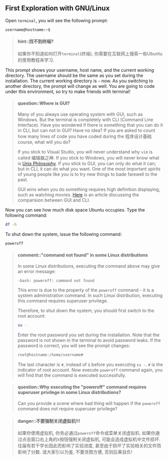 
## First Exploration with GNU/Linux

Open `terminal`, you will see the following prompt:
```
username@hostname:~$
```

> #### hint::找不到终端?
> 如果你不知道如何打开`terminal`(终端), 你需要在互联网上搜索一些Ubuntu的使用教程来学习.

This prompt shows your username, host name, and the current working directory.
The username should be the same as you set during the installation.
The current working directory is `~` now.
As you switching to another directory, the prompt will change as well.
You are going to code under this environment, so try to make friends with terminal!

> #### question::Where is GUI?
> Many of you always use operating system with GUI, such as Windows.
> But the terminal is completely with CLI (Command Line Interface).
> Have you wondered if there is something that you can do it in CLI, but can not in GUI?
> Have no idea?
> If you are asked to count how many lines of code you have coded during the 程序设计基础 course, what will you do?
>
> If you stick to Visual Studio, you will never understand why `vim` is called 编辑器之神.
> If you stick to Windows, you will never know what is [Unix Philosophy][unix].
> If you stick to GUI, you can only do what it can; but in CLI, it can do what you want.
> One of the most important spirits of young people like you is to try new things to bade farewell to the past.
>
> GUI wins when you do something requires high definition displaying, such as watching movies.
> [Here][cli vs gui] is an article discussing the comparision between GUI and CLI.

[unix]: http://en.wikipedia.org/wiki/Unix_philosophy
[cli vs gui]: http://www.computerhope.com/issues/ch000619.htm

Now you can see how much disk space Ubuntu occupies.
Type the following command:
```bash
df -h
```

To shut down the system, issue the following command:
```bash
poweroff
```

> #### comment::"command not found" in some Linux distributions
> In some Linux distributions, executing the command above may give an error message:
> ```
> -bash: poweroff: command not found
> ```
> This error is due to the property of the `poweroff` command -
> it is a system administration command.
> In such Linux distribution, executing this command requires superuser privilege.
>
> Therefore, to shut down the system, you should first switch to the root account:
> ```bash
> su -
> ```
> Enter the root password you set during the installation.
> Note that the password is not shown in the terminal to avoid password leaks.
> If the password is correct, you will see the prompt changes:
> ```bash
> root@hostname:/home/username#
> ```
> The last character is `#`, instead of `$` before you executing `su -`.
> `#` is the indicator of root account.
> Now execute `poweroff` command again, you will find that the command is executed successfully.

<!-- --->
> #### question::Why executing the "poweroff" command requires superuser privilege in some Linux distributions?
> Can you provide a scene where bad thing will happen
> if the `poweroff` command does not require superuser privilege?

<!-- --->
> #### danger::不要强制关闭虚拟机!!!
> 如果你使用虚拟机, 你务必通过`poweroff`命令或菜单关闭虚拟机.
> 如果你通过点击窗口右上角的`X`按钮强制关闭虚拟机, 可能会造成虚拟机中文件损坏.
> 往届有若干学长因此而影响了实验进度, 甚至由于损坏了实验相关的文件而影响了分数.
> 请大家引以为鉴, 不要贪图方便, 否则后果自负!
